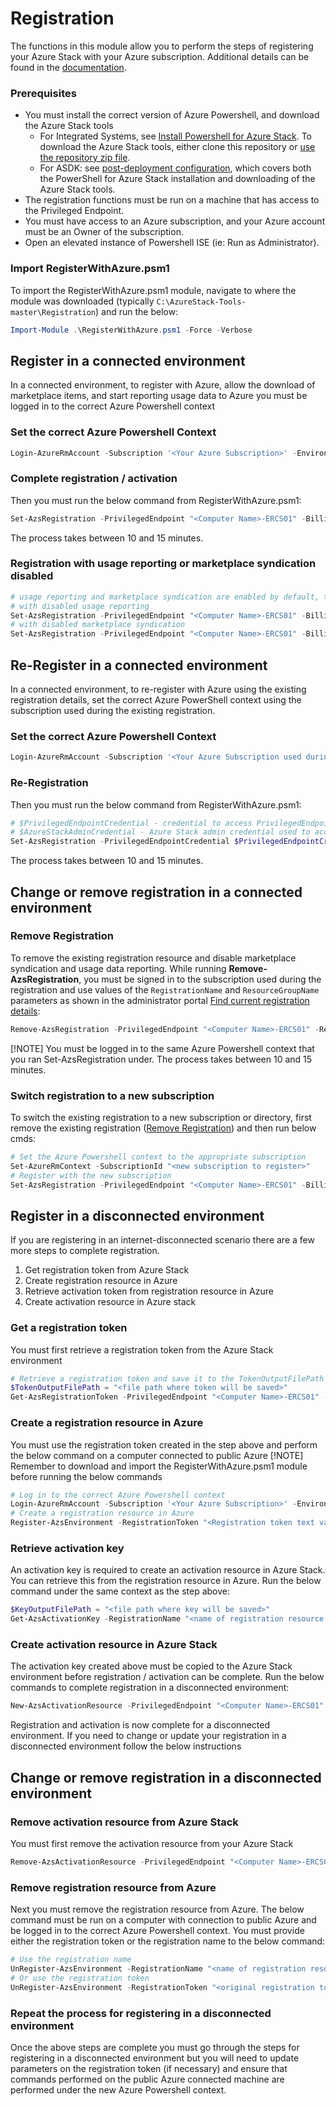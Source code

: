 # Registration

The functions in this module allow you to perform the steps of registering your Azure Stack with your Azure subscription. Additional details can be found in the [documentation](https://docs.microsoft.com/en-us/azure/azure-stack/azure-stack-register).

### Prerequisites 

- You must install the correct version of Azure Powershell, and download the Azure Stack tools
  - For Integrated Systems, see [Install Powershell for Azure Stack](https://docs.microsoft.com/azure-stack/operator/azure-stack-powershell-install). To download the Azure Stack tools, either clone this repository or [use the repository zip file](https://github.com/Azure/AzureStack-Tools/archive/master.zip).
  - For ASDK: see [post-deployment configuration](https://docs.microsoft.com/azure-stack/asdk/asdk-post-deploy), which covers both the PowerShell for Azure Stack installation and downloading of the Azure Stack tools.
- The registration functions must be run on a machine that has access to the Privileged Endpoint. 
- You must have access to an Azure subscription, and your Azure account must be an Owner of the subscription.
- Open an elevated instance of Powershell ISE (ie: Run as Administrator).

### Import RegisterWithAzure.psm1
To import the RegisterWithAzure.psm1 module, navigate to where the module was downloaded (typically `C:\AzureStack-Tools-master\Registration`) and run the below:
```powershell
Import-Module .\RegisterWithAzure.psm1 -Force -Verbose
```

## Register in a connected environment
In a connected environment, to register with Azure, allow the download of marketplace items, and start reporting usage data to Azure you must be logged in to the correct Azure Powershell context

### Set the correct Azure Powershell Context
```powershell
Login-AzureRmAccount -Subscription '<Your Azure Subscription>' -Environment '<The Azure Environment where subscription was created>'
```

### Complete registration / activation 
Then you must run the below command from RegisterWithAzure.psm1:
```powershell
Set-AzsRegistration -PrivilegedEndpoint "<Computer Name>-ERCS01" -BillingModel PayAsYouUse
```
The process takes between 10 and 15 minutes.

### Registration with usage reporting or marketplace syndication disabled
```powershell
# usage reporting and marketplace syndication are enabled by default, to disable use the below command
# with disabled usage reporting
Set-AzsRegistration -PrivilegedEndpoint "<Computer Name>-ERCS01" -BillingModel PayAsYouUse -UsageReportingEnabled:$false
# with disabled marketplace syndication
Set-AzsRegistration -PrivilegedEndpoint "<Computer Name>-ERCS01" -BillingModel PayAsYouUse -MarketplaceSyndicationEnabled:$false
```

## Re-Register in a connected environment
In a connected environment, to re-register with Azure using the existing registration details, set the correct Azure PowerShell context using the subscription used during the existing registration. 

### Set the correct Azure Powershell Context
```powershell
Login-AzureRmAccount -Subscription '<Your Azure Subscription used during existing registration>' -Environment '<The Azure Environment where subscription was created>'
```

### Re-Registration
Then you must run the below command from RegisterWithAzure.psm1:
```powershell
# $PrivilegedEndpointCredential - credential to access PrivilegedEndpoint
# $AzureStackAdminCredential - Azure Stack admin credential used to access admin portal resources
Set-AzsRegistration -PrivilegedEndpointCredential $PrivilegedEndpointCredential -PrivilegedEndpoint "<Computer Name>-ERCS01" -AzureStackAdminCredential $AzureStackAdminCredential -Reregister
```
The process takes between 10 and 15 minutes.

## Change or remove registration in a connected environment

### Remove Registration 
To remove the existing registration resource and disable marketplace syndication and usage data reporting. While running **Remove-AzsRegistration**, you must be signed in to the subscription used during the registration and use values of the `RegistrationName` and `ResourceGroupName` parameters as shown in the administrator portal [Find current registration details](https://docs.microsoft.com/en-us/azure-stack/operator/azure-stack-registration?pivots=state-connected#verify-azure-stack-hub-registration):
```powershell
Remove-AzsRegistration -PrivilegedEndpoint "<Computer Name>-ERCS01" -RegistrationName '<Registration name from portal>' -ResourceGroupName '<Registration resource group from portal>'
```
[!NOTE] You must be logged in to the same Azure Powershell context that you ran Set-AzsRegistration under. The process takes between 10 and 15 minutes.

### Switch registration to a new subscription
To switch the existing registration to a new subscription or directory, first remove the existing registration ([Remove Registration](#remove-registration)) and then run below cmds:
```powershell
# Set the Azure Powershell context to the appropriate subscription
Set-AzureRmContext -SubscriptionId "<new subscription to register>"
# Register with the new subscription
Set-AzsRegistration -PrivilegedEndpoint "<Computer Name>-ERCS01" -BillingModel PayAsYouUse
```

## Register in a disconnected environment
If you are registering in an internet-disconnected scenario there are a few more steps to complete registration. 
1) Get registration token from Azure Stack
2) Create registration resource in Azure
3) Retrieve activation token from registration resource in Azure
4) Create activation resource in Azure stack

### Get a registration token
You must first retrieve a registration token from the Azure Stack environment
```powershell
# Retrieve a registration token and save it to the TokenOutputFilePath
$TokenOutputFilePath = "<file path where token will be saved>"
Get-AzsRegistrationToken -PrivilegedEndpoint "<Computer Name>-ERCS01" -BillingModel Capacity -AgreementNumber '<EA Agreement Number>' -TokenOutputFilePath $TokenOutputFilepath
```

### Create a registration resource in Azure
You must use the registration token created in the step above and perform the below command on a computer connected to public Azure
[!NOTE] Remember to download and import the RegisterWithAzure.psm1 module before running the below commands
```powershell
# Log in to the correct Azure Powershell context
Login-AzureRmAccount -Subscription '<Your Azure Subscription>' -Environment '<The Azure Environment where subscription was created>'
# Create a registration resource in Azure
Register-AzsEnvironment -RegistrationToken "<Registration token text value>"
```

### Retrieve activation key 
An activation key is required to create an activation resource in Azure Stack. You can retrieve this from the registration resource in Azure.
Run the below command under the same context as the step above:
```powershell
$KeyOutputFilePath = "<file path where key will be saved>"
Get-AzsActivationKey -RegistrationName "<name of registration resource in Azure>" -KeyOutputFilePath $KeyOutputFilePath
```

### Create activation resource in Azure Stack
The activation key created above must be copied to the Azure Stack environment before registration / activation can be complete.
Run the below commands to complete registration in a disconnected environment: 
```powershell
New-AzsActivationResource -PrivilegedEndpoint "<Computer Name>-ERCS01" -ActivationKey "<activation key text value>"
```

Registration and activation is now complete for a disconnected environment. If you need to change or update your registration in a disconnected environment follow the below instructions

## Change or remove registration in a disconnected environment

### Remove activation resource from Azure Stack
You must first remove the activation resource from your Azure Stack
```powershell
Remove-AzsActivationResource -PrivilegedEndpoint "<Computer Name>-ERCS01"
```

### Remove registration resource from Azure
Next you must remove the registration resource from Azure. The below command must be run on a computer with connection to public Azure and be logged in to the correct Azure Powershell context.
You must provide either the registration token or the registration name to the below command:
```powershell
# Use the registration name
UnRegister-AzsEnvironment -RegistrationName "<name of registration resource in Azure>"
# Or use the registration token
UnRegister-AzsEnvironment -RegistrationToken "<original registration token text value>"
```
### Repeat the process for registering in a disconnected environment
Once the above steps are complete you must go through the steps for registering in a disconnected environment but you will need to update parameters on the registration token (if necessary) and ensure
that commands performed on the public Azure connected machine are performed under the new Azure Powershell context.
